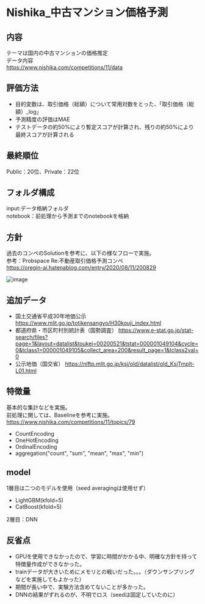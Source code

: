 # Nishika_中古マンション価格予測

## 内容  
テーマは国内の中古マンションの価格推定  
データ内容  
https://www.nishika.com/competitions/11/data

## 評価方法  
 * 目的変数は、取引価格（総額）について常用対数をとった、「取引価格（総額）_log」  
 * 予測精度の評価はMAE
 * テストデータの約50%により暫定スコアが計算され、残りの約50%により最終スコアが計算される

## 最終順位    
Public：20位、Private：22位

## フォルダ構成  
input:データ格納フォルダ  
notebook：前処理から予測までのnotebookを格納

## 方針  
過去のコンペのSolutionを参考に、以下の様なフローで実施。  
参考：Probspace Re:不動産取引価格予測コンペ  
https://oregin-ai.hatenablog.com/entry/2020/08/11/200829  

![image](https://user-images.githubusercontent.com/46860245/113106230-7e9fe300-923d-11eb-8731-f3094e122029.png)

## 追加データ  
 * 国土交通省平成30年地価公示 https://www.mlit.go.jp/totikensangyo/H30kouji_index.html  
 * 都道府県・市区町村別統計表（国勢調査） https://www.e-stat.go.jp/stat-search/files?page=1&layout=datalist&toukei=00200521&tstat=000001049104&cycle=0&tclass1=000001049105&collect_area=200&result_page=1&tclass2val=0
 * 公示地価（国交省） https://nlftp.mlit.go.jp/ksj/old/datalist/old_KsjTmplt-L01.html

## 特徴量  
基本的な集計などを実施。  
前処理に関しては、Baselineを参考に実施。  
https://www.nishika.com/competitions/11/topics/79

 * CountEncoding
 * OneHotEncoding
 * OrdinalEncoding
 * aggregation("count", "sum", "mean", "max", "min")

## model  
1層目は二つのモデルを使用（seed averagingは使用せず）
 * LightGBM(kfold=5)
 * CatBoost(kfold=5)

2層目：DNN

## 反省点
 * GPUを使用できなかったので、学習に時間がかかる中、明確な方針を持って特徴量作成ができなかった。
 * trainデータが大きいためにメモリとの戦いだった。。。（ダウンサンプリングなどを実施してもよかった）
 * 期間が長い中で、実験方法含めてないことが多かった。
 * DNNの結果がずれるのが、不明でロス（seedは固定していたのに）
